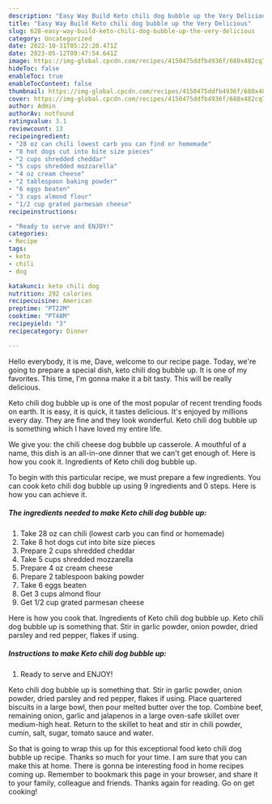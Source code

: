 ```yaml
---
description: "Easy Way Build Keto chili dog bubble up the Very Delicious"
title: "Easy Way Build Keto chili dog bubble up the Very Delicious"
slug: 628-easy-way-build-keto-chili-dog-bubble-up-the-very-delicious
category: Uncategorized
date: 2022-10-31T05:22:20.471Z
date: 2023-05-12T09:47:54.641Z
image: https://img-global.cpcdn.com/recipes/4150475ddfb4936f/680x482cq70/keto-chili-dog-bubble-up-recipe-main-photo.jpg
hideToc: false
enableToc: true
enableTocContent: false
thumbnail: https://img-global.cpcdn.com/recipes/4150475ddfb4936f/680x482cq70/keto-chili-dog-bubble-up-recipe-main-photo.jpg
cover: https://img-global.cpcdn.com/recipes/4150475ddfb4936f/680x482cq70/keto-chili-dog-bubble-up-recipe-main-photo.jpg
author: Admin
authorAv: notfound
ratingvalue: 3.1
reviewcount: 13
recipeingredient:
- "28 oz can chili lowest carb you can find or homemade"
- "8 hot dogs cut into bite size pieces"
- "2 cups shredded cheddar"
- "5 cups shredded mozzarella"
- "4 oz cream cheese"
- "2 tablespoon baking powder"
- "6 eggs beaten"
- "3 cups almond flour"
- "1/2 cup grated parmesan cheese"
recipeinstructions:

- "Ready to serve and ENJOY!"
categories:
- Recipe
tags:
- keto
- chili
- dog

katakunci: keto chili dog 
nutrition: 292 calories
recipecuisine: American
preptime: "PT22M"
cooktime: "PT48M"
recipeyield: "3"
recipecategory: Dinner

---
```



Hello everybody, it is me, Dave, welcome to our recipe page. Today, we're going to prepare a special dish, keto chili dog bubble up. It is one of my favorites. This time, I'm gonna make it a bit tasty. This will be really delicious.

Keto chili dog bubble up is one of the most popular of recent trending foods on earth. It is easy, it is quick, it tastes delicious. It's enjoyed by millions every day. They are fine and they look wonderful. Keto chili dog bubble up is something which I have loved my entire life.

We give you: the chili cheese dog bubble up casserole. A mouthful of a name, this dish is an all-in-one dinner that we can&#39;t get enough of. Here is how you cook it. Ingredients of Keto chili dog bubble up.


To begin with this particular recipe, we must prepare a few ingredients. You can cook keto chili dog bubble up using 9 ingredients and 0 steps. Here is how you can achieve it.

<!--inarticleads1-->

##### The ingredients needed to make Keto chili dog bubble up:

1. Take 28 oz can chili (lowest carb you can find or homemade)
1. Take 8 hot dogs cut into bite size pieces
1. Prepare 2 cups shredded cheddar
1. Take 5 cups shredded mozzarella
1. Prepare 4 oz cream cheese
1. Prepare 2 tablespoon baking powder
1. Take 6 eggs beaten
1. Get 3 cups almond flour
1. Get 1/2 cup grated parmesan cheese


Here is how you cook that. Ingredients of Keto chili dog bubble up. Keto chili dog bubble up is something that. Stir in garlic powder, onion powder, dried parsley and red pepper, flakes if using. 

<!--inarticleads2-->

##### Instructions to make Keto chili dog bubble up:


1. Ready to serve and ENJOY!

Keto chili dog bubble up is something that. Stir in garlic powder, onion powder, dried parsley and red pepper, flakes if using. Place quartered biscuits in a large bowl, then pour melted butter over the top. Combine beef, remaining onion, garlic and jalapenos in a large oven-safe skillet over medium-high heat. Return to the skillet to heat and stir in chili powder, cumin, salt, sugar, tomato sauce and water. 

So that is going to wrap this up for this exceptional food keto chili dog bubble up recipe. Thanks so much for your time. I am sure that you can make this at home. There is gonna be interesting food in home recipes coming up. Remember to bookmark this page in your browser, and share it to your family, colleague and friends. Thanks again for reading. Go on get cooking!
